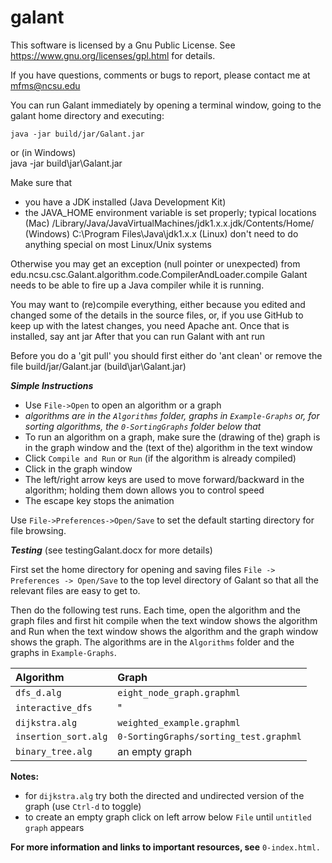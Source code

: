 galant
======

This software is licensed by a Gnu Public License. See
https://www.gnu.org/licenses/gpl.html
for details.

If you have questions, comments or bugs to report, please contact me at
mfms@ncsu.edu

You can run Galant immediately by opening a terminal window, going to the
galant home directory and executing:

    java -jar build/jar/Galant.jar
or (in Windows)    
    java -jar build\jar\Galant.jar

Make sure that
- you have a JDK installed (Java Development Kit)
- the JAVA_HOME environment variable is set properly; typical locations
   (Mac)      /Library/Java/JavaVirtualMachines/jdk1.x.x.jdk/Contents/Home/
   (Windows)  C:\Program Files\Java\jdk1.x.x
   (Linux)    don't need to do anything special on most Linux/Unix systems

Otherwise you may get an exception (null pointer or unexpected) from
     edu.ncsu.csc.Galant.algorithm.code.CompilerAndLoader.compile
Galant needs to be able to fire up a Java compiler while it is running.

You may want to (re)compile everything, either because you edited and changed
some of the details in the source files, or, if you use GitHub to keep up with
the latest changes, you need Apache ant. Once that is installed, say
    ant jar
After that you can run Galant with
    ant run
    
Before you do a 'git pull' you should first either do 'ant clean' or remove
the file build/jar/Galant.jar (build\jar\Galant.jar)

***Simple Instructions***

* Use `File->Open` to open an algorithm or a graph
* *algorithms are in the `Algorithms` folder, graphs in `Example-Graphs` or, for sorting algorithms, the `0-SortingGraphs` folder below that*
* To run an algorithm on a graph, make sure the (drawing of the) graph is in the graph window and the (text of the) algorithm in the text window
* Click `Compile and Run` or `Run` (if the algorithm is already compiled)
* Click in the graph window
* The left/right arrow keys are used to move forward/backward in the algorithm; holding them down allows you to control speed
* The escape key stops the animation

Use `File->Preferences->Open/Save` to set the default starting directory for file browsing.

***Testing*** (see testingGalant.docx for more details)

First set the home directory for opening and saving files
      `File -> Preferences -> Open/Save`
to the top level directory of Galant so that all the relevant files
are easy to get to.

Then do the following test runs. Each time, open the algorithm and the graph
files and first hit compile when the text window shows the algorithm and Run
when the text window shows the algorithm and the graph window shows the
graph. The algorithms are in the `Algorithms` folder and the graphs in `Example-Graphs`.

| Algorithm |   Graph |
| :-- | :-- |
| `dfs_d.alg` |          `eight_node_graph.graphml`|
|`interactive_dfs`|   "|
|`dijkstra.alg`|         `weighted_example.graphml`|
|`insertion_sort.alg`|   `0-SortingGraphs/sorting_test.graphml`|
|`binary_tree.alg`|        an empty graph|

**Notes:**
* for `dijkstra.alg` try both the directed and undirected version of the graph (use `Ctrl-d` to toggle)
* to create an empty graph click on left arrow below `File` until `untitled graph` appears

**For more information and links to important resources, see** `0-index.html.`
